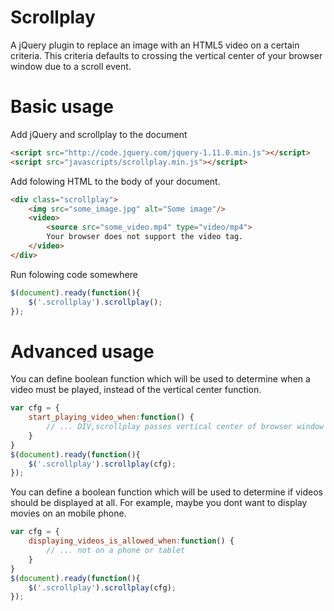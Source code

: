 Scrollplay
==========
A jQuery plugin to replace an image with an HTML5 video on a certain criteria. This criteria defaults to crossing the
vertical center of your browser window due to a scroll event.

Basic usage
=====
Add jQuery and scrollplay to the document
```html
<script src="http://code.jquery.com/jquery-1.11.0.min.js"></script>
<script src="javascripts/scrollplay.min.js"></script>
```

Add folowing HTML to the body of your document.
```html
<div class="scrollplay">
    <img src="some_image.jpg" alt="Some image"/>
    <video>
        <source src="some_video.mp4" type="video/mp4">
        Your browser does not support the video tag.
    </video>
</div>
```
Run folowing code somewhere
```javascript
$(document).ready(function(){
    $('.scrollplay').scrollplay();
});
```

Advanced usage
==============
You can define boolean function which will be used to determine when a video must be played, instead of the vertical center function.
```javascript
var cfg = {
    start_playing_video_when:function() {
        // ... DIV,scrollplay passes vertical center of browser window
    }
}
$(document).ready(function(){
    $('.scrollplay').scrollplay(cfg);
});
```

You can define a boolean function which will be used to determine if videos should be displayed at all. For example, maybe
you dont want to display movies on an mobile phone.
```javascript
var cfg = {
    displaying_videos_is_allowed_when:function() {
        // ... not on a phone or tablet
    }
}
$(document).ready(function(){
    $('.scrollplay').scrollplay(cfg);
});
```